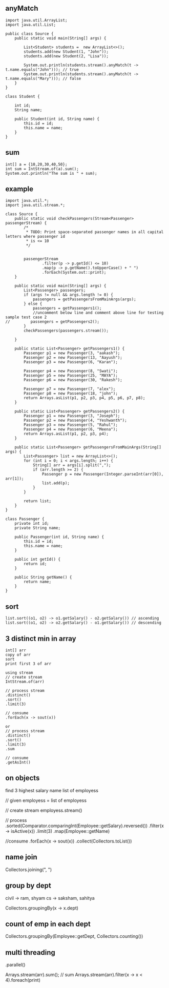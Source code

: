 ## anyMatch
```
import java.util.ArrayList;
import java.util.List;

public class Source {
    public static void main(String[] args) {

        List<Student> students =  new ArrayList<>();
        students.add(new Student(1, "John"));
        students.add(new Student(2, "Lisa"));

        System.out.println(students.stream().anyMatch(t -> t.name.equals("John"))); // true
        System.out.println(students.stream().anyMatch(t -> t.name.equals("Mary"))); // false
    }
}

class Student {

    int id;
    String name;

    public Student(int id, String name) {
        this.id = id;
        this.name = name;
    }
}
```

## sum
```
int[] a = {10,20,30,40,50};
int sum = IntStream.of(a).sum();
System.out.println("The sum is " + sum);
```

## example
```
import java.util.*;
import java.util.stream.*;

class Source {
    public static void checkPassengers(Stream<Passenger> passengerStream) {
        /*
         * TODO: Print space-separated passenger names in all capital letters where passenger id
         * is <= 10
         */


        passengerStream
                .filter(p -> p.getId() <= 10)
                .map(p -> p.getName().toUpperCase() + " ")
                .forEach(System.out::print);
    }

    public static void main(String[] args) {
        List<Passenger> passengers;
        if (args != null && args.length != 0) {
            passengers = getPassengersFromMainArgs(args);
        } else {
            passengers = getPassengers1();
            //uncomment below line and comment above line for testing sample test case 2
//         passengers = getPassengers2();
        }
        checkPassengers(passengers.stream());

    }

    public static List<Passenger> getPassengers1() {
        Passenger p1 = new Passenger(3, "aakash");
        Passenger p2 = new Passenger(13, "Aayush");
        Passenger p3 = new Passenger(6, "Karan");

        Passenger p4 = new Passenger(8, "Swati");
        Passenger p5 = new Passenger(25, "MAYA");
        Passenger p6 = new Passenger(30, "Rakesh");

        Passenger p7 = new Passenger(7, "alex");
        Passenger p8 = new Passenger(18, "john");
        return Arrays.asList(p1, p2, p3, p4, p5, p6, p7, p8);
    }

    public static List<Passenger> getPassengers2() {
        Passenger p1 = new Passenger(3, "Joseph");
        Passenger p2 = new Passenger(4, "Yeshwanth");
        Passenger p3 = new Passenger(5, "Rahul");
        Passenger p4 = new Passenger(6, "Meena");
        return Arrays.asList(p1, p2, p3, p4);
    }

    public static List<Passenger> getPassengersFromMainArgs(String[] args) {
        List<Passenger> list = new ArrayList<>();
        for (int i = 0; i < args.length; i++) {
            String[] arr = args[i].split(",");
            if (arr.length >= 2) {
                Passenger p = new Passenger(Integer.parseInt(arr[0]), arr[1]);
                list.add(p);
            }
        }

        return list;
    }
}

class Passenger {
    private int id;
    private String name;

    public Passenger(int id, String name) {
        this.id = id;
        this.name = name;
    }

    public int getId() {
        return id;
    }

    public String getName() {
        return name;
    }
}
```

## sort 
```
list.sort((o1, o2) -> o1.getSalary() - o2.getSalary()) // ascending
list.sort((o1, o2) -> o2.getSalary() - o1.getSalary()) // descending
```

## 3 distinct min in array
```
int[] arr
copy of arr 
sort 
print first 3 of arr 

using stream 
// create stream 
IntStream.of(arr) 

// process stream 
.distinct()
.sort()
.limit(3)

// consume 
.forEach(x -> sout(x))

or  
// process stream 
.distinct()
.sort()
.limit(3)
.sum 

// consume 
.getAsInt()
```

## on objects 
find 3 highest salary name
list of employess 

// given 
employess = list of employess

// create stream
employess.stream()

// process
.sorted(Comparator.comparingInt(Employee::getSalary).reversed())
.filter(x -> isActive(x))
.limit(3)
.map(Employee::getName)


//consume
.forEach(x -> sout(x))
.collect(Collectors.toList())

## name join 
Collectors.joining(", ")

## group by dept 
civil -> ram, shyam 
cs -> saksham, sahitya 

Collectors.groupingBy(x -> x.dept)


## count of emp in each dept 
Collectors.groupingBy(Employee::getDept, Collectors.counting())

## multi threading 
.parallel()


Arrays.stream(arr).sum(); // sum 
Arrays.stream(arr).filter(x -> x < 4).foreach(print)

